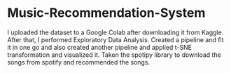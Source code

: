 # Music-Recommendation-System
I uploaded the dataset to a Google Colab after downloading it from Kaggle. After that, I performed Exploratory Data Analysis. Created a pipeline and fit it in one go and also created another pipeline and applied t-SNE transformation and visualized it. Taken the spotipy library to download the songs from spotify and recommended the songs.
